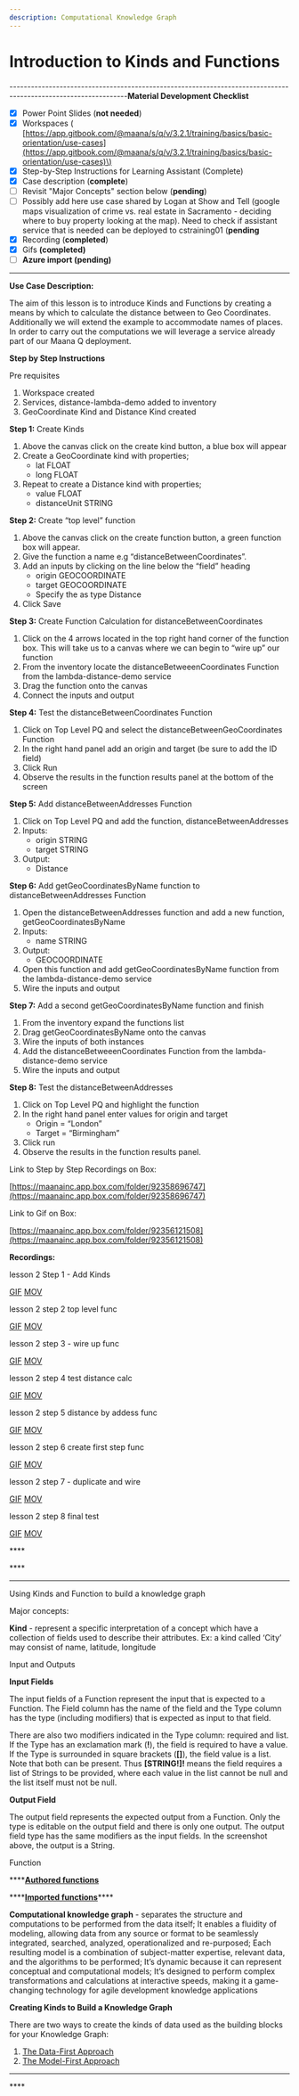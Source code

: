 ```yaml
---
description: Computational Knowledge Graph
---
```


# Introduction to Kinds and Functions

---------------------------------------------------------------------------------------------------------------**Material Development Checklist**

* [x] Power Point Slides \(**not needed**\)
* [x] Workspaces \( [https://app.gitbook.com/@maana/s/q/v/3.2.1/training/basics/basic-orientation/use-cases](https://app.gitbook.com/@maana/s/q/v/3.2.1/training/basics/basic-orientation/use-cases)\) 
* [x] Step-by-Step Instructions for Learning Assistant \(Complete\)
* [x] Case description \(**complete**\)
* [ ] Revisit "Major Concepts" section below \(**pending**\)
* [ ] Possibly add here use case shared by Logan at Show and Tell \(google maps visualization of crime vs. real estate in Sacramento - deciding where to buy property looking at the map\). Need to check if assistant service that is needed can be deployed to cstraining01 \(**pending**
* [x] Recording \(**completed**\)
* [x] Gifs **\(completed\)**
* [ ] **Azure import \(pending\)**

---------------------------------------------------------------------------------------------------------------



**Use Case Description:**  

The aim of this lesson is to introduce Kinds and Functions by creating a means by which to calculate the distance between to Geo Coordinates.  Additionally we will extend the example to accommodate names of places.  In order to carry out the computations we will leverage a service already part of our Maana Q deployment.   

**Step by Step Instructions**

Pre requisites 

1. Workspace created 
2. Services, distance-lambda-demo added to inventory 
3. GeoCoordinate Kind and Distance Kind created 

**Step 1:** Create Kinds  

1. Above the canvas click on the create kind button, a blue box will appear 
2. Create a GeoCoordinate kind with properties; 
   * lat  FLOAT 
   * long FLOAT 
3. Repeat to create a Distance kind with properties; 
   * value FLOAT 
   * distanceUnit STRING 

**Step 2:** Create “top level” function 

1. Above the canvas click on the create function button, a green function box will appear.  
2. Give the function a name e.g “distanceBetweenCoordinates”.  
3. Add an inputs by clicking on the line below the “field” heading  
   * origin GEOCOORDINATE 
   * target GEOCOORDINATE 
   * Specify the as type Distance 
4. Click Save

**Step 3:** Create Function Calculation for distanceBetweenCoordinates  

1. Click on the 4 arrows located in the top right hand corner of the function box. This will take us to a canvas where we can begin to “wire up” our function 
2. From the inventory locate the distanceBetweeenCoordinates Function from the lambda-distance-demo service 
3. Drag the function onto the canvas 
4. Connect the inputs and output 

**Step 4:** Test the distanceBetweenCoordinates Function 

1. Click on Top Level PQ and select the distanceBetweenGeoCoordinates Function 
2. In the right hand panel add an origin and target \(be sure to add the ID field\) 
3. Click Run 
4. Observe the results in the function results panel at the bottom of the screen  

**Step 5:** Add distanceBetweenAddresses Function 

1. Click on Top Level PQ and add the function, distanceBetweenAddresses 
2. Inputs:  
   * origin STRING 
   * target STRING 
3. Output: 
   * Distance 

**Step 6:** Add getGeoCoordinatesByName function to distanceBetweenAddresses Function 

1. Open the distanceBetweenAddresses function and add a new function, getGeoCoordinatesByName 
2. Inputs: 
   * name STRING  
3. Output: 
   * GEOCOORDINATE 
4. Open this function and add getGeoCoordinatesByName function from the lambda-distance-demo service 
5. Wire the inputs and output 

**Step 7:** Add a second getGeoCoordinatesByName function and finish 

1. From the inventory expand the functions list 
2. Drag getGeoCoordinatesByName onto the canvas 
3. Wire the inputs of both instances 
4. Add the distanceBetweeenCoordinates Function from the lambda-distance-demo service 
5. Wire the inputs and output 

**Step 8:** Test the distanceBetweenAddresses 

1. Click on Top Level PQ and highlight the function 
2. In the right hand panel enter values for origin and target 
   * Origin = “London” 
   * Target = “Birmingham” 
3. Click run 
4. Observe the results in the function results panel. 



Link to Step by Step Recordings on Box:

[https://maanainc.app.box.com/folder/92358696747](https://maanainc.app.box.com/folder/92358696747)



Link to Gif on Box:

[https://maanainc.app.box.com/folder/92356121508](https://maanainc.app.box.com/folder/92356121508)

**Recordings:**

lesson 2 Step 1 - Add Kinds

[GIF](https://maanaimages.blob.core.windows.net/maana-q-documentation/QTraining_videos/IntroToKinds/gifs%205/lesson%202%20Step%201%20-%20Add%20Kinds.gif) [MOV](https://maanaimages.blob.core.windows.net/maana-q-documentation/QTraining_videos/IntroToKinds/videos%202/IntroToKindsAndFunctions_step1_addKinds.mov)



lesson 2 step 2 top level func

[GIF](https://maanaimages.blob.core.windows.net/maana-q-documentation/QTraining_videos/IntroToKinds/gifs%205/lesson%202%20step%202%20top%20level%20func.gif) [MOV](https://maanaimages.blob.core.windows.net/maana-q-documentation/QTraining_videos/IntroToKinds/videos%202/IntroToKindsAndFunctions_step2_topLevelFunction.mov)

lesson 2 step 3 - wire up func

[GIF](https://maanaimages.blob.core.windows.net/maana-q-documentation/QTraining_videos/IntroToKinds/gifs%205/lesson%202%20step%203%20-%20wire%20up%20func.gif) [MOV](https://maanaimages.blob.core.windows.net/maana-q-documentation/QTraining_videos/IntroToKinds/videos%202/IntroToKindsAndFunctions_step3_wireUpFunction.mov)

lesson 2 step 4 test distance calc

[GIF](https://maanaimages.blob.core.windows.net/maana-q-documentation/QTraining_videos/IntroToKinds/gifs%205/lesson%202%20step%204%20test%20distance%20calc.gif) [MOV](https://maanaimages.blob.core.windows.net/maana-q-documentation/QTraining_videos/IntroToKinds/videos%202/IntroToKindsAndFunctions_step4_testDistanceCalculation.mov)

lesson 2 step 5 distance by addess func

[GIF](https://maanaimages.blob.core.windows.net/maana-q-documentation/QTraining_videos/IntroToKinds/gifs%205/lesson%202%20step%205%20distance%20by%20addess%20func.gif) [MOV](https://maanaimages.blob.core.windows.net/maana-q-documentation/QTraining_videos/IntroToKinds/videos%202/IntroToKindsAndFunctions_step5_distanceByAddressFunction.mov)

lesson 2 step 6 create first step func

[GIF](https://maanaimages.blob.core.windows.net/maana-q-documentation/QTraining_videos/IntroToKinds/gifs%205/lesson%202%20step%206%20create%20first%20step%20func.gif) [MOV](https://maanaimages.blob.core.windows.net/maana-q-documentation/QTraining_videos/IntroToKinds/videos%202/IntroToKindsAndFunctions_step6_createFirstStepFunction.mov)

lesson 2 step 7 - duplicate and wire

[GIF](https://maanaimages.blob.core.windows.net/maana-q-documentation/QTraining_videos/IntroToKinds/gifs%205/lesson%202%20step%207%20-%20duplicate%20and%20wire%20.gif) [MOV](https://maanaimages.blob.core.windows.net/maana-q-documentation/QTraining_videos/IntroToKinds/videos%202/IntroToKindsAndFunctions_step7_duplicateAndWire%20.mov)

lesson 2 step 8 final test

[GIF](https://maanaimages.blob.core.windows.net/maana-q-documentation/QTraining_videos/IntroToKinds/gifs%205/lesson%202%20step%208%20final%20test.gif) [MOV](https://maanaimages.blob.core.windows.net/maana-q-documentation/QTraining_videos/IntroToKinds/videos%202/IntroToKindsAndFunctions_step8_finalTest.mov)



\*\*\*\*

\*\*\*\*

----------------------

Using Kinds and Function to build a knowledge graph

Major concepts:

**Kind** - represent a specific interpretation of a concept which have a collection of fields used to describe their attributes. Ex: a kind called ‘City’ may consist of name, latitude, longitude 

Input and Outputs

**Input Fields**

The input fields of a Function represent the input that is expected to a Function. The Field column has the name of the field and the Type column has the type \(including modifiers\) that is expected as input to that field.

There are also two modifiers indicated in the Type column: required and list. If the Type has an exclamation mark \(**!**\), the field is required to have a value. If the Type is surrounded in square brackets \(**\[\]**\), the field value is a list. Note that both can be present. Thus **\[STRING!\]!** means the field requires a list of Strings to be provided, where each value in the list cannot be null and the list itself must not be null.

**Output Field**

The output field represents the expected output from a Function. Only the type is editable on the output field and there is only one output. The output field type has the same modifiers as the input fields. In the screenshot above, the output is a String.

Function

\*\*\*\*[**Authored functions** ](https://app.gitbook.com/@maana/s/q/~/edit/drafts/-Lss1wojMQWwITyvTgMq/v/3.2.1/product-guide/getting-started-with-maana/building-knowledge-layers/understanding-functions#understanding-maana-functions)

\*\*\*\*[**Imported functions**](https://app.gitbook.com/@maana/s/q/~/edit/drafts/-Lss1wojMQWwITyvTgMq/v/3.2.1/product-guide/getting-started-with-maana/building-knowledge-layers/understanding-functions#understanding-maana-functions)\*\*\*\*

**Computational knowledge graph** - separates the structure and computations to be performed from the data itself; It enables a fluidity of modeling, allowing data from any source or format to be seamlessly integrated, searched, analyzed, operationalized and re-purposed; Each resulting model is a combination of subject-matter expertise, relevant data, and the algorithms to be performed; It’s dynamic because it can represent conceptual and computational models; It’s designed to perform complex transformations and calculations at interactive speeds, making it a game-changing technology for agile development knowledge applications

**Creating Kinds to Build a Knowledge Graph** 

There are two ways to create the kinds of data used as the building blocks for your Knowledge Graph:

1. [The Data-First Approach](https://app.gitbook.com/@maana/s/q/~/edit/drafts/-Lss1wojMQWwITyvTgMq/v/3.2.1/product-guide/reference-guide/technical-design-and-architecture/kinds-and-fields/kind-approaches#data-first-approach)
2. [The Model-First Approach](https://app.gitbook.com/@maana/s/q/~/edit/drafts/-Lss1wojMQWwITyvTgMq/v/3.2.1/product-guide/reference-guide/technical-design-and-architecture/kinds-and-fields/kind-approaches#data-first-approach) 

-----------------------------------

\*\*\*\*

